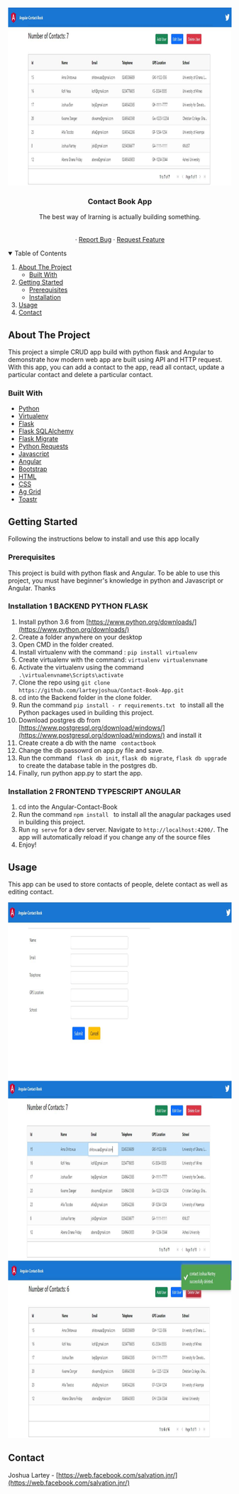 

<!-- PROJECT LOGO -->
<br />
<p align="center">
  <a href="">
    <img src="images/listcontact.png" alt="Logo"  width="800" height="400">
  </a>

  <h3 align="center">Contact Book App</h3>

  <p align="center">
The best way of lrarning is actually building something.
    <br />
    <br />
    <br />
    ·
    <a href="https://web.facebook.com/salvation.jnr/">Report Bug</a>
    ·
    <a href="https://web.facebook.com/salvation.jnr/">Request Feature</a>
  </p>
</p>



<!-- TABLE OF CONTENTS -->
<details open="open">
  <summary>Table of Contents</summary>
  <ol>
    <li>
      <a href="#about-the-project">About The Project</a>
      <ul>
        <li><a href="#built-with">Built With</a></li>
      </ul>
    </li>
    <li>
      <a href="#getting-started">Getting Started</a>
      <ul>
        <li><a href="#prerequisites">Prerequisites</a></li>
        <li><a href="#installation">Installation</a></li>
      </ul>
    </li>
    <li><a href="#usage">Usage</a></li>
    <li><a href="#contact">Contact</a></li>
  </ol>
</details>



<!-- ABOUT THE PROJECT -->
## About The Project


This project a simple CRUD app build with python flask and Angular to demonstrate how modern web app are built using API and HTTP request. With this app, you can add a contact to the app, read all contact, update a particular contact and delete a particular contact. 

### Built With

 
  * [Python](https://docs.python.org/3.6/)
  * [Virtualenv](https://docs.python.org/3/library/venv.html)
  * [Flask](https://flask.palletsprojects.com/en/2.0.x/)
  * [Flask SQLAlchemy](https://flask-sqlalchemy.palletsprojects.com/en/2.x/)
  * [Flask Migrate](https://flask-migrate.readthedocs.io/en/latest/)
  * [Python Requests](https://docs.python-requests.org/en/master/)
  * [Javascript](https://developer.mozilla.org/en-US/docs/Web/JavaScript)
  * [Angular](https://angular.io/docs)
  * [Bootstrap](https://medium.com/codingthesmartway-com-blog/using-bootstrap-with-angular-c83c3cee3f4a)
  * [HTML](https://devdocs.io/html/)
  * [CSS](https://devdocs.io/css/)
  * [Ag Grid](https://www.ag-grid.com/angular-grid/)
  * [Toastr](https://www.npmjs.com/package/ngx-toastr)




<!-- GETTING STARTED -->
## Getting Started

Following the instructions below to install and use this app locally

### Prerequisites

This project is build with python flask and Angular. To be able to use this project, you must have beginner's knowledge in python and Javascript or Angular. Thanks

### Installation 1 BACKEND PYTHON FLASK

1. Install python 3.6 from  [https://www.python.org/downloads/](https://www.python.org/downloads/)
2. Create a folder anywhere on your desktop
3. Open CMD in the folder created.
4. Install virtualenv with the command : ```pip install virtualenv```
5. Create virtualenv with the command: ``` virtualenv virtualenvname ```
6. Activate the virtualenv using the command ```.\virtualenvname\Scripts\activate```
7. Clone the repo using ``` git clone https://github.com/larteyjoshua/Contact-Book-App.git ```
8. cd into the Backend folder in the clone folder.
9.  Run the command ```pip install - r requirements.txt ``` to install all the Python packages used in building this project. 
10. Download postgres db from [https://www.postgresql.org/download/windows/](https://www.postgresql.org/download/windows/) and install it
11. Create create a db with the name ``` contactbook```
12. Change the db passowrd on app.py file and save. 
13. Run the command  ``` flask db init```, ```flask db migrate```, ```flask db upgrade``` to create the database table in the postgres db.
14. Finally, run python app.py to start the app. 

### Installation 2 FRONTEND  TYPESCRIPT ANGULAR

1. cd into the Angular-Contact-Book
2. Run the command ```npm install ``` to install all the anagular packages used in building this project. 
3. Run `ng serve` for a dev server. Navigate to `http://localhost:4200/`. The app will automatically reload if you change any of the source files
5. Enjoy!


<!-- USAGE EXAMPLES -->
## Usage

This app can be used to store contacts of people, delete contact as well as editing contact. 

<img src="images/addcontact.png" alt="Logo" width="800" height="400">
<img src="images/editcontact.png" alt="Logo" width="800" height="400">
<img src="images/deletecontact.png" alt="Logo"  width="800" height="400">

<!-- CONTACT -->
## Contact

Joshua Lartey - [https://web.facebook.com/salvation.jnr/](https://web.facebook.com/salvation.jnr/) 
